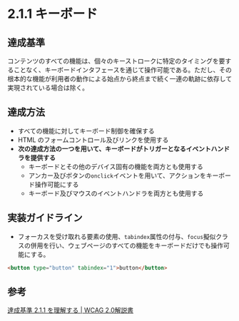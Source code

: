 # 2.1.1 キーボード

## 達成基準
コンテンツのすべての機能は、個々のキーストロークに特定のタイミングを要することなく、キーボードインタフェースを通じて操作可能である。ただし、その根本的な機能が利用者の動作による始点から終点まで続く一連の軌跡に依存して実現されている場合は除く。
## 達成方法
- すべての機能に対してキーボード制御を確保する
- HTML のフォームコントロール及びリンクを使用する
- **次の達成方法の一つを用いて、キーボードがトリガーとなるイベントハンドラを提供する**
  - キーボードとその他のデバイス固有の機能を両方とも使用する
  - アンカー及びボタンの`onclick`イベントを用いて、アクションをキーボード操作可能にする
  - キーボード及びマウスのイベントハンドラを両方とも使用する

## 実装ガイドライン
- フォーカスを受け取れる要素の使用、`tabindex`属性の付与、`focus`擬似クラスの併用を行い、ウェブページのすべての機能をキーボードだけでも操作可能にする。
```HTML
<button type="button" tabindex="1">button</button>
```

## 参考
[達成基準 2.1.1 を理解する | WCAG 2.0解説書](https://waic.jp/docs/UNDERSTANDING-WCAG20/keyboard-operation-keyboard-operable.html)